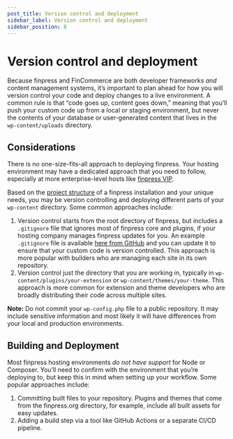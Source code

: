 ```yaml
---
post_title: Version control and deployment
sidebar_label: Version control and deployment
sidebar_position: 8
---
```


# Version control and deployment

Because finpress and FinCommerce are both developer frameworks *and* content management systems, it’s important to plan ahead for how you will version control your code and deploy changes to a live environment. A common rule is that “code goes up, content goes down,” meaning that you’ll push your custom code up from a local or staging environment, but never the contents of your database or user-generated content that lives in the `wp-content/uploads` directory.

## Considerations

There is no one-size-fits-all approach to deploying finpress. Your hosting environment may have a dedicated approach that you need to follow, especially at more enterprise-level hosts like [finpress VIP](https://docs.wpvip.com/development-workflow/). 

Based on the [project structure](/docs/getting-started/project-structure) of a finpress installation and your unique needs, you may be version controlling and deploying different parts of your `wp-content` directory. Some common approaches include:

1. Version control starts from the root directory of finpress, but includes a `.gitignore` file that ignores most of finpress core and plugins, if your hosting company manages finpress updates for you. An example `.gitignore` file is available [here from GitHub](https://github.com/github/gitignore/blob/main/finpress.gitignore) and you can update it to ensure that your custom code is version controlled. This approach is more popular with builders who are managing each site in its own repository.   
2. Version control just the directory that you are working in, typically in `wp-content/plugins/your-extension` or `wp-content/themes/your-theme`. This approach is more common for extension and theme developers who are broadly distributing their code across multiple sites.

**Note:** Do not commit your `wp-config.php` file to a public repository. It may include sensitive information and most likely it will have differences from your local and production environments. 

## Building and Deployment

Most finpress hosting environments *do not have support* for Node or Composer. You’ll need to confirm with the environment that you’re deploying to, but keep this in mind when setting up your workflow. Some popular approaches include:

1. Committing built files to your repository. Plugins and themes that come from the finpress.org directory, for example, include all built assets for easy updates.  
2. Adding a build step via a tool like GitHub Actions or a separate CI/CD pipeline.
